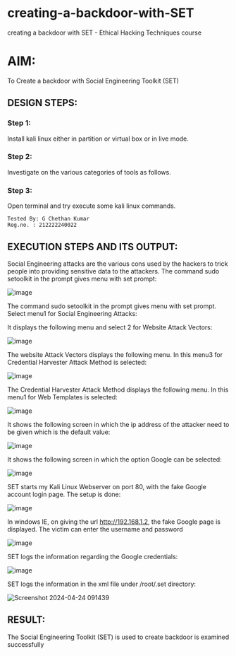 # creating-a-backdoor-with-SET
creating a backdoor with SET - Ethical Hacking Techniques course

# AIM:
To Create a backdoor with Social Engineering Toolkit (SET)

## DESIGN STEPS:
### Step 1:
Install kali linux either in partition or virtual box or in live mode.

### Step 2:
Investigate on the various categories of tools as follows.

### Step 3:
Open terminal and try execute some kali linux commands.

```
Tested By: G Chethan Kumar
Reg.no. : 212222240022
```

## EXECUTION STEPS AND ITS OUTPUT:
Social Engineering attacks are the various cons used by the hackers to trick people into providing sensitive data to the attackers. The command sudo setoolkit in the prompt gives menu with set prompt:

![image](https://github.com/Yamunaasri/creating-a-backdoor-with-SET/assets/115707860/332feb02-424c-49e4-bc65-688517dcc8d1)

The command sudo setoolkit in the prompt gives menu with set prompt. Select menu1 for Social Engineering Attacks:

It displays the following menu and select 2 for Website Attack Vectors:

![image](https://github.com/Yamunaasri/creating-a-backdoor-with-SET/assets/115707860/880a2bde-a9f3-452a-90f1-bdd2a2a9f572)

The website Attack Vectors displays the following menu. In this menu3 for Credential Harvester Attack Method is selected:

![image](https://github.com/Yamunaasri/creating-a-backdoor-with-SET/assets/115707860/8ed9bef6-f39f-4666-83d3-ea373ef49105)

The Credential Harvester Attack Method displays the following menu. In this menu1 for Web Templates is selected: 

![image](https://github.com/Yamunaasri/creating-a-backdoor-with-SET/assets/115707860/3c59ee6c-17fb-4fe6-a892-ca404e6f809c)

It shows the following screen in which the ip address of the attacker need to be given which is the default value:

![image](https://github.com/Yamunaasri/creating-a-backdoor-with-SET/assets/115707860/45665630-1fb6-4717-ad19-505bf3c53feb)

It shows the following screen in which the option Google can be selected: 

![image](https://github.com/Yamunaasri/creating-a-backdoor-with-SET/assets/115707860/9bc40cf5-8e37-4278-be60-ff4fe62ec819)

SET starts my Kali Linux Webserver on port 80, with the fake Google account login page. The setup is done: 

![image](https://github.com/Yamunaasri/creating-a-backdoor-with-SET/assets/115707860/7e0a6295-2e6f-4464-bc54-b96776222eba)

In windows IE, on giving the url http://192.168.1.2, the fake Google page is displayed. The victim can enter the username and password 

![image](https://github.com/Yamunaasri/creating-a-backdoor-with-SET/assets/115707860/ee719ce0-cbff-4a7d-a265-9fa29ed70ba7)

SET logs the information regarding the Google credentials: 

![image](https://github.com/Yamunaasri/creating-a-backdoor-with-SET/assets/115707860/2d9872e5-1ad5-461b-8977-8ceef46349d6)

SET logs the information in the xml file under /root/.set directory:

![Screenshot 2024-04-24 091439](https://github.com/Yamunaasri/creating-a-backdoor-with-SET/assets/115707860/d5cb5cc7-d79a-4a16-a3e9-2cf6bf9a03c5)

## RESULT:
The Social Engineering Toolkit (SET) is used to create backdoor is  examined successfully
